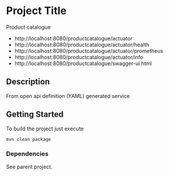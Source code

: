 # Project Title

Product catalogue

- http://localhost:8080/productcatalogue/actuator
- http://localhost:8080/productcatalogue/actuator/health
- http://localhost:8080/productcatalogue/actuator/prometheus
- http://localhost:8080/productcatalogue/actuator/info
- http://localhost:8080/productcatalogue/swagger-ui.html

## Description

From open api definition (YAML) generated service

## Getting Started

To build the project just execute
```
mvn clean package
```

### Dependencies

See parent project.
